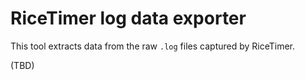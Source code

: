 # RiceTimer log data exporter

This tool extracts data from the raw `.log` files captured by RiceTimer.

(TBD)
